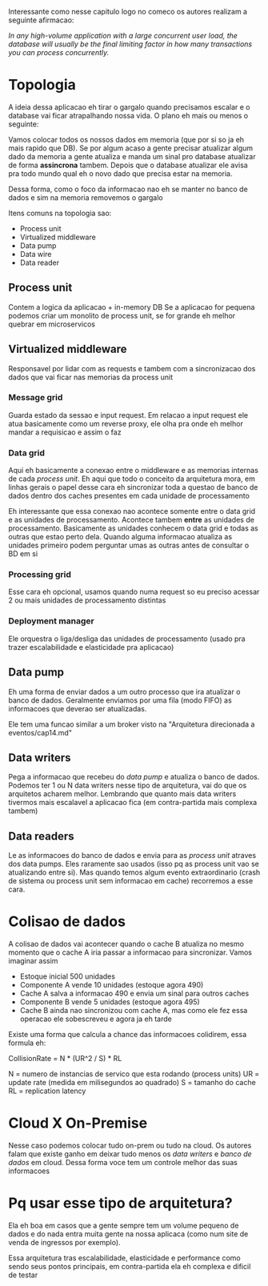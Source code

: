 Interessante como nesse capitulo logo no comeco os autores realizam a seguinte afirmacao:

_In any high-volume application with a large concurrent user load, the database will usually be the final limiting factor in how many transactions you can process concurrently._

# Topologia
A ideia dessa aplicacao eh tirar o gargalo quando precisamos escalar e o database vai ficar atrapalhando nossa vida. O plano eh mais ou menos o seguinte:

Vamos colocar todos os nossos dados em memoria (que por si so ja eh mais rapido que DB). Se por algum acaso a gente precisar atualizar algum dado da memoria a gente atualiza e manda um sinal pro database atualizar de forma **assincrona** tambem. Depois que o database atualizar ele avisa pra todo mundo qual eh o novo dado que precisa estar na memoria.

Dessa forma, como o foco da informacao nao eh se manter no banco de dados e sim na memoria removemos o gargalo

Itens comuns na topologia sao:
- Process unit
- Virtualized middleware
- Data pump
- Data wire
- Data reader

## Process unit
Contem a logica da aplicacao + in-memory DB
Se a aplicacao for pequena podemos criar um monolito de process unit, se for grande eh melhor quebrar em microservicos

## Virtualized middleware
Responsavel por lidar com as requests e tambem com a sincronizacao dos dados que vai ficar nas memorias da process unit

### Message grid
Guarda estado da sessao e input request. Em relacao a input request ele atua basicamente como um reverse proxy, ele olha pra onde eh melhor mandar a requisicao e assim o faz

### Data grid
Aqui eh basicamente a conexao entre o middleware e as memorias internas de cada _process unit_. Eh aqui que todo o conceito da arquitetura mora, em linhas gerais o papel desse cara eh sincronizar toda a questao de banco de dados dentro dos caches presentes em cada unidade de processamento

Eh interessante que essa conexao nao acontece somente entre o data grid e as unidades de processamento. Acontece tambem **entre** as unidades de processamento. Basicamente as unidades conhecem o data grid e todas as outras que estao perto dela. Quando alguma informacao atualiza as unidades primeiro podem perguntar umas as outras antes de consultar o BD em si

### Processing grid
Esse cara eh opcional, usamos quando numa request so eu preciso acessar 2 ou mais unidades de processamento distintas

### Deployment manager
Ele orquestra o liga/desliga das unidades de processamento (usado pra trazer escalabilidade e elasticidade pra aplicacao)

## Data pump
Eh uma forma de enviar dados a um outro processo que ira atualizar o banco de dados. Geralmente enviamos por uma fila (modo FIFO) as informacoes que deverao ser atualizadas.

Ele tem uma funcao similar a um broker visto na "Arquitetura direcionada a eventos/cap14.md"

## Data writers
Pega a informacao que recebeu do _data pump_ e atualiza o banco de dados. Podemos ter 1 ou N data writers nesse tipo de arquitetura, vai do que os arquitetos acharem melhor. Lembrando que quanto mais data writers tivermos mais escalavel a aplicacao fica (em contra-partida mais complexa tambem)

## Data readers
Le as informacoes do banco de dados e envia para as _process unit_ atraves dos data pumps. Eles raramente sao usados (isso pq as process unit vao se atualizando entre si). Mas quando temos algum evento extraordinario (crash de sistema ou process unit sem informacao em cache) recorremos a esse cara.

# Colisao de dados
A colisao de dados vai acontecer quando o cache B atualiza no mesmo momento que o cache A iria passar a informacao para sincronizar. Vamos imaginar assim

- Estoque inicial 500 unidades
- Componente A vende 10 unidades (estoque agora 490)
- Cache A salva a informacao 490 e envia um sinal para outros caches
- Componente B vende 5 unidades (estoque agora 495)
- Cache B ainda nao sincronizou com cache A, mas como ele fez essa operacao ele sobescreveu e agora ja eh tarde

Existe uma forma que calcula a chance das informacoes colidirem, essa formula eh:

CollisionRate = N * (UR^2 / S) * RL

N = numero de instancias de servico que esta rodando (process units)
UR = update rate (medida em milisegundos ao quadrado)
S = tamanho do cache
RL = replication latency

# Cloud X On-Premise
Nesse caso podemos colocar tudo on-prem ou tudo na cloud. Os autores falam que existe ganho em deixar tudo menos os _data writers_ e _banco de dados_ em cloud. Dessa forma voce tem um controle melhor das suas informacoes

# Pq usar esse tipo de arquitetura?
Ela eh boa em casos que a gente sempre tem um volume pequeno de dados e do nada entra muita gente na nossa aplicaca (como num site de venda de ingressos por exemplo).

Essa arquitetura tras escalabilidade, elasticidade e performance como sendo seus pontos principais, em contra-partida ela eh complexa e dificil de testar